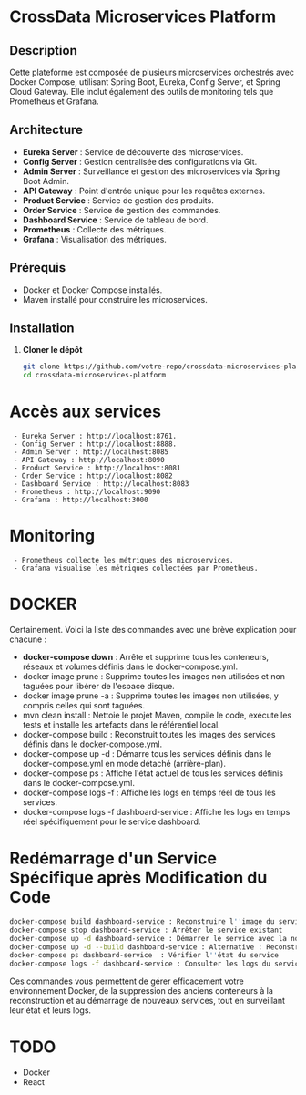 # CrossData Microservices Platform

## Description

Cette plateforme est composée de plusieurs microservices orchestrés avec Docker Compose, utilisant Spring Boot, Eureka, Config Server, et Spring Cloud Gateway. Elle inclut également des outils de monitoring tels que Prometheus et Grafana.

## Architecture

- **Eureka Server** : Service de découverte des microservices.
- **Config Server** : Gestion centralisée des configurations via Git.
- **Admin Server** : Surveillance et gestion des microservices via Spring Boot Admin.
- **API Gateway** : Point d'entrée unique pour les requêtes externes.
- **Product Service** : Service de gestion des produits.
- **Order Service** : Service de gestion des commandes.
- **Dashboard Service** : Service de tableau de bord.
- **Prometheus** : Collecte des métriques.
- **Grafana** : Visualisation des métriques.

## Prérequis

- Docker et Docker Compose installés.
- Maven installé pour construire les microservices.

## Installation

1. **Cloner le dépôt**

   ```bash
   git clone https://github.com/votre-repo/crossdata-microservices-platform.git
   cd crossdata-microservices-platform

# Accès aux services
     - Eureka Server : http://localhost:8761.
     - Config Server : http://localhost:8888.
     - Admin Server : http://localhost:8085
     - API Gateway : http://localhost:8090
     - Product Service : http://localhost:8081
     - Order Service : http://localhost:8082
     - Dashboard Service : http://localhost:8083
     - Prometheus : http://localhost:9090
     - Grafana : http://localhost:3000
# Monitoring
     - Prometheus collecte les métriques des microservices.
     - Grafana visualise les métriques collectées par Prometheus.

# DOCKER 
Certainement. Voici la liste des commandes avec une brève explication pour chacune :

   - <b>docker-compose down</b> : Arrête et supprime tous les conteneurs, réseaux et volumes définis dans le docker-compose.yml.
   - docker image prune : Supprime toutes les images non utilisées et non taguées pour libérer de l'espace disque.
   - docker image prune -a : Supprime toutes les images non utilisées, y compris celles qui sont taguées.
   - mvn clean install : Nettoie le projet Maven, compile le code, exécute les tests et installe les artefacts dans le référentiel local.
   - docker-compose build : Reconstruit toutes les images des services définis dans le docker-compose.yml.
   - docker-compose up -d : Démarre tous les services définis dans le docker-compose.yml en mode détaché (arrière-plan).
   - docker-compose ps : Affiche l'état actuel de tous les services définis dans le docker-compose.yml.
   - docker-compose logs -f : Affiche les logs en temps réel de tous les services.
   - docker-compose logs -f dashboard-service : Affiche les logs en temps réel spécifiquement pour le service dashboard.

# Redémarrage d'un Service Spécifique après Modification du Code
```bash
docker-compose build dashboard-service : Reconstruire l''image du service
docker-compose stop dashboard-service : Arrêter le service existant
docker-compose up -d dashboard-service : Démarrer le service avec la nouvelle image
docker-compose up -d --build dashboard-service : Alternative : Reconstruire et redémarrer en une seule commande
docker-compose ps dashboard-service  : Vérifier l''état du service
docker-compose logs -f dashboard-service : Consulter les logs du service redémarré
```
Ces commandes vous permettent de gérer efficacement votre environnement Docker, de la suppression des anciens conteneurs à la reconstruction et au démarrage de nouveaux services, tout en surveillant leur état et leurs logs.

# TODO 
 - Docker 
 - React